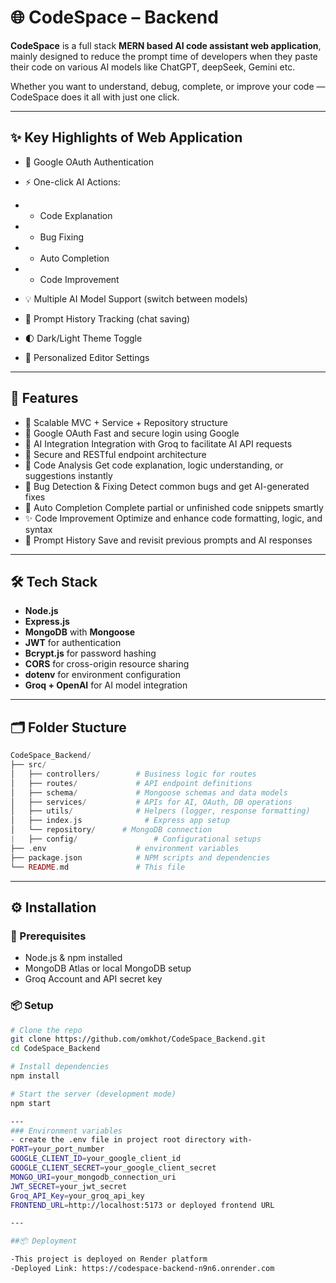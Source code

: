 # 🌐 CodeSpace – Backend

**CodeSpace** is a full stack **MERN based AI code assistant web application**, mainly designed to reduce the prompt time of developers when they paste their code on various AI models like ChatGPT, deepSeek, Gemini etc.

Whether you want to understand, debug, complete, or improve your code — CodeSpace does it all with just one click.

---


## ✨ Key Highlights of Web Application

- 🔐 Google OAuth Authentication

- ⚡️ One-click AI Actions:
- - Code Explanation
- - Bug Fixing
- - Auto Completion
- - Code Improvement

- 💡 Multiple AI Model Support (switch between models)

- 💾 Prompt History Tracking (chat saving)

- 🌓 Dark/Light Theme Toggle

- 🎯 Personalized Editor Settings

---

## 🚀 Features

- 📁 Scalable MVC + Service + Repository structure
- 🔐 Google OAuth	          Fast and secure login using Google
- 🧠 AI Integration	          Integration with Groq to facilitate AI API requests
- 🧠 Secure and RESTful endpoint architecture
- 💬 Code Analysis	          Get code explanation, logic understanding, or suggestions instantly
- 🐞 Bug Detection & Fixing	  Detect common bugs and get AI-generated fixes
- 🔧 Auto Completion	      Complete partial or unfinished code snippets smartly
- ✨ Code Improvement	     Optimize and enhance code formatting, logic, and syntax
- 🧾 Prompt History	          Save and revisit previous prompts and AI responses

---

## 🛠 Tech Stack

- **Node.js**
- **Express.js**
- **MongoDB** with **Mongoose**
- **JWT** for authentication
- **Bcrypt.js** for password hashing
- **CORS** for cross-origin resource sharing
- **dotenv** for environment configuration
- **Groq + OpenAI** for AI model integration

---

## 🗂️ Folder Stucture

```php
CodeSpace_Backend/
├── src/
│   ├── controllers/        # Business logic for routes
│   ├── routes/             # API endpoint definitions
│   ├── schema/             # Mongoose schemas and data models
│   ├── services/           # APIs for AI, OAuth, DB operations
│   ├── utils/              # Helpers (logger, response formatting)
│   ├── index.js              # Express app setup
│   └── repository/      # MongoDB connection 
|   ├── config/                 # Configurational setups
├── .env                    # environment variables
├── package.json            # NPM scripts and dependencies
└── README.md               # This file

```
---

## ⚙️ Installation

### 🔧 Prerequisites

- Node.js & npm installed
- MongoDB Atlas or local MongoDB setup
- Groq Account and API secret key
### 📦 Setup

```bash
# Clone the repo
git clone https://github.com/omkhot/CodeSpace_Backend.git
cd CodeSpace_Backend

# Install dependencies
npm install

# Start the server (development mode)
npm start

---
### Environment variables
- create the .env file in project root directory with- 
PORT=your_port_number
GOOGLE_CLIENT_ID=your_google_client_id
GOOGLE_CLIENT_SECRET=your_google_client_secret
MONGO_URI=your_mongodb_connection_uri
JWT_SECRET=your_jwt_secret
Groq_API_Key=your_groq_api_key
FRONTEND_URL=http://localhost:5173 or deployed frontend URL

---

##📦 Deployment

-This project is deployed on Render platform
-Deployed Link: https://codespace-backend-n9n6.onrender.com





